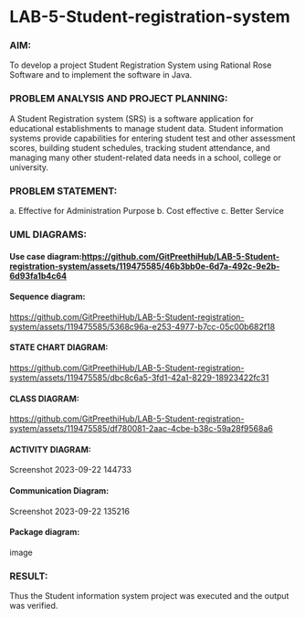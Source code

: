 # LAB-5-Student-registration-system
### AIM:
To develop a project Student Registration System using Rational Rose Software and to
implement the software in Java.
### PROBLEM ANALYSIS AND PROJECT PLANNING:
A Student Registration system (SRS) is a software application for educational
establishments to manage student data. Student information systems provide capabilities for
entering student test and other assessment scores, building student schedules, tracking student
attendance, and managing many other student-related data needs in a school, college or
university.
### PROBLEM STATEMENT:
a. Effective for Administration Purpose
b. Cost effective
c. Better Service
### UML DIAGRAMS:
#### Use case diagram:https://github.com/GitPreethiHub/LAB-5-Student-registration-system/assets/119475585/46b3bb0e-6d7a-492c-9e2b-6d93fa1b4c64


#### Sequence diagram:
https://github.com/GitPreethiHub/LAB-5-Student-registration-system/assets/119475585/5368c96a-e253-4977-b7cc-05c00b682f18


#### STATE CHART DIAGRAM:
https://github.com/GitPreethiHub/LAB-5-Student-registration-system/assets/119475585/dbc8c6a5-3fd1-42a1-8229-18923422fc31


#### CLASS DIAGRAM:
https://github.com/GitPreethiHub/LAB-5-Student-registration-system/assets/119475585/df780081-2aac-4cbe-b38c-59a28f9568a6


#### ACTIVITY DIAGRAM:
Screenshot 2023-09-22 144733

#### Communication Diagram:
Screenshot 2023-09-22 135216

#### Package diagram:
image




### RESULT:
Thus the Student information system project was executed and the output was
verified.
